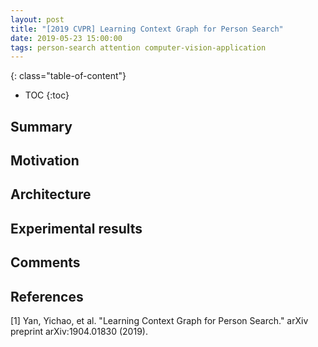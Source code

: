 ```yaml
---
layout: post
title: "[2019 CVPR] Learning Context Graph for Person Search"
date: 2019-05-23 15:00:00
tags: person-search attention computer-vision-application
---
```


<!--more-->

{: class="table-of-content"}
* TOC
{:toc}


## Summary


## Motivation


## Architecture


## Experimental results


## Comments


## References

[1] Yan, Yichao, et al. "Learning Context Graph for Person Search." arXiv preprint arXiv:1904.01830 (2019).
